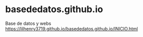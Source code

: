 # basededatos.github.io
Base de datos y webs
https://lilhenry3719.github.io/basededatos.github.io/INICIO.html
